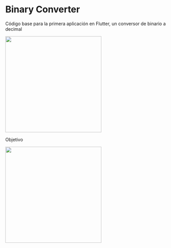 # Binary Converter

Código base para la primera aplicación en Flutter, un conversor de binario a decimal

<img src="tomaPantalla.png" width="300" />

Objetivo    

<img src="objetivo.gif" width="300" />

